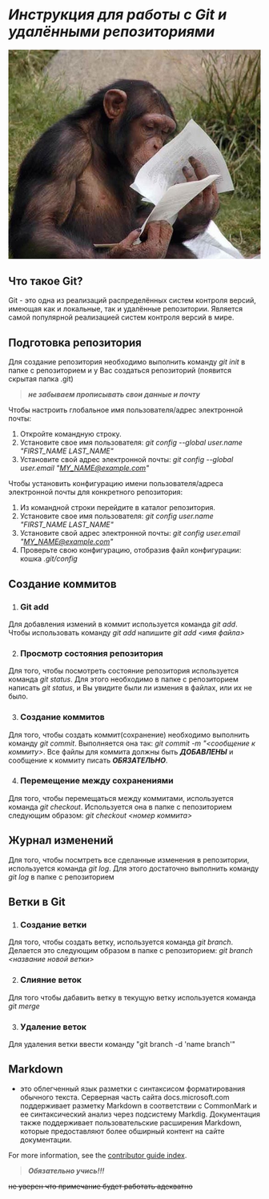 # *Инструкция для работы с ***Git*** и удалёнными репозиториями*

![читай инструкции](/monkey%20is%20reading%20manual.jpg)

## Что такое Git?
Git - это одна из реализаций распределённых систем контроля версий, имеющая как и локальные, так и удалённые репозитории. Является самой популярной реализацией систем контроля версий в мире.
## Подготовка репозитория
Для создание репозитория необходимо выполнить команду *git init*  в папке с репозиторием и у Вас создаться репозиторий (появится скрытая папка .git)

 >***не забываем прописывать свои данные и почту***
  
  Чтобы настроить глобальное имя пользователя/адрес электронной почты: 
  
  1. Откройте командную строку. 
  2. Установите свое имя пользователя: *git config --global user.name "FIRST_NAME LAST_NAME"*
  3.  Установите свой адрес электронной почты: *git config --global user.email "MY_NAME@example.com"* 
   
   Чтобы установить конфигурацию имени пользователя/адреса электронной почты для конкретного репозитория: 
   1. Из командной строки перейдите в каталог репозитория. 
   2. Установите свое имя пользователя: *git config user.name "FIRST_NAME LAST_NAME"* 
   3. Установите свой адрес электронной почты: *git config user.email "MY_NAME@example.com"* 
   4. Проверьте свою конфигурацию, отобразив файл конфигурации: кошка *.git/config*

## Создание коммитов

1. ### Git add
Для добавления измений в коммит используется команда *git add*. Чтобы использовать команду *git add* напишите *git add <имя файла>*

2. ### Просмотр состояния репозитория
Для того, чтобы посмотреть состояние репозитория используется команда *git status*. Для этого необходимо в папке с репозиторием написать *git status*, и Вы увидите были ли измения в файлах, или их не было.

3. ### Создание коммитов
Для того, чтобы создать коммит(сохранение) необходимо выполнить команду *git commit*. Выполняется она так: *git commit -m "<сообщение к коммиту>*. Все файлы для коммита должны быть ***ДОБАВЛЕНЫ*** и сообщение к коммиту писать ***ОБЯЗАТЕЛЬНО***.

4. ### Перемещение между сохранениями
Для того, чтобы перемещаться между коммитами, используется команда *git checkout*. Используется она в папке с пепозиторием следующим образом: *git checkout <номер коммита>*

## Журнал изменений
Для того, чтобы посмтреть все сделанные изменения в репозитории, используется команда *git log*. Для этого достаточно выполнить команду *git log* в папке с репозиторием

## Ветки в Git

1. ### Создание ветки

Для того, чтобы создать ветку, используется команда *git branch*. Делается это следующим образом в папке с репозиторием: *git branch <название новой ветки>*

2. ### Слияние веток

Для того чтобы дабавить ветку в текущую ветку используется команда *git merge <name branch>*

3. ### Удаление веток
Для удаления ветки ввести команду "git branch -d 'name branch'"

## Markdown 
 - это облегченный язык разметки с синтаксисом форматирования обычного текста. Серверная часть сайта docs.microsoft.com поддерживает разметку Markdown в соответствии с CommonMark и ее синтаксический анализ через подсистему Markdig. Документация также поддерживает пользовательские расширения Markdown, которые предоставляют более обширный контент на сайте документации.



For more information, see the [contributor guide index](https://learn.microsoft.com/ru-ru/contribute/markdown-reference).



>***Обязательно учись!!!***

~~не уверен что примечание будет работать адекватно~~

